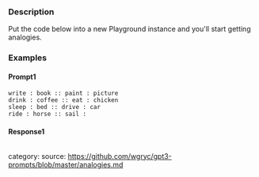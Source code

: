 ### Description
Put the code below into a new Playground instance and you'll start getting analogies.

### Examples

#### Prompt1
```
write : book :: paint : picture
drink : coffee :: eat : chicken
sleep : bed :: drive : car
ride : horse :: sail :

```

#### Response1
```

```



category: 
source: https://github.com/wgryc/gpt3-prompts/blob/master/analogies.md
